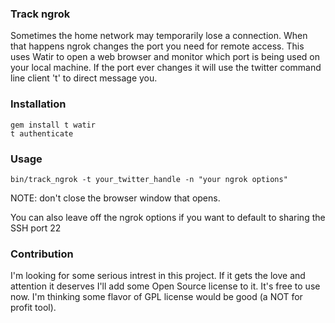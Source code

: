 ### Track ngrok

Sometimes the home network may temporarily lose a connection.
When that happens ngrok changes the port you need for remote access.
This uses Watir to open a web browser and monitor which port is being
used on your local machine.  If the port ever changes it will use the
twitter command line client 't' to direct message you.

### Installation
```
gem install t watir
t authenticate
```
### Usage

```
bin/track_ngrok -t your_twitter_handle -n "your ngrok options"
```
NOTE: don't close the browser window that opens.

You can also leave off the ngrok options if you want to default to
sharing the SSH port 22

### Contribution

I'm looking for some serious intrest in this project.  If it gets
the love and attention it deserves I'll add some Open Source license
to it.  It's free to use now.  I'm thinking some flavor of GPL license
would be good (a NOT for profit tool).
